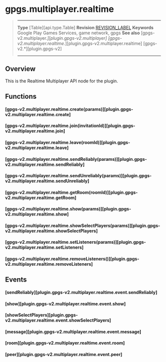 # gpgs.multiplayer.realtime

> --------------------- ------------------------------------------------------------------------------------------
> __Type__              [Table][api.type.Table]
> __Revision__          [REVISION_LABEL](REVISION_URL)
> __Keywords__          Google Play Games Services, game network, gpgs
> __See also__          [gpgs-v2.multiplayer.*][plugin.gpgs-v2.multiplayer]
>                       [gpgs-v2.multiplayer.realtime.*][plugin.gpgs-v2.multiplayer.realtime]
>                       [gpgs-v2.*][plugin.gpgs-v2]
> --------------------- ------------------------------------------------------------------------------------------

## Overview

This is the Realtime Multiplayer API node for the plugin.

## Functions

#### [gpgs-v2.multiplayer.realtime.create(params)][plugin.gpgs-v2.multiplayer.realtime.create]

#### [gpgs-v2.multiplayer.realtime.join(invitationId)][plugin.gpgs-v2.multiplayer.realtime.join]

#### [gpgs-v2.multiplayer.realtime.leave(roomId)][plugin.gpgs-v2.multiplayer.realtime.leave]

#### [gpgs-v2.multiplayer.realtime.sendReliably(params)][plugin.gpgs-v2.multiplayer.realtime.sendReliably]

#### [gpgs-v2.multiplayer.realtime.sendUnreliably(params)][plugin.gpgs-v2.multiplayer.realtime.sendUnreliably]

#### [gpgs-v2.multiplayer.realtime.getRoom(roomId)][plugin.gpgs-v2.multiplayer.realtime.getRoom]

#### [gpgs-v2.multiplayer.realtime.show(params)][plugin.gpgs-v2.multiplayer.realtime.show]

#### [gpgs-v2.multiplayer.realtime.showSelectPlayers(params)][plugin.gpgs-v2.multiplayer.realtime.showSelectPlayers]

#### [gpgs-v2.multiplayer.realtime.setListeners(params)][plugin.gpgs-v2.multiplayer.realtime.setListeners]

#### [gpgs-v2.multiplayer.realtime.removeListeners()][plugin.gpgs-v2.multiplayer.realtime.removeListeners]

## Events

#### [sendReliably][plugin.gpgs-v2.multiplayer.realtime.event.sendReliably]

#### [show][plugin.gpgs-v2.multiplayer.realtime.event.show]

#### [showSelectPlayers][plugin.gpgs-v2.multiplayer.realtime.event.showSelectPlayers]

#### [message][plugin.gpgs-v2.multiplayer.realtime.event.message]

#### [room][plugin.gpgs-v2.multiplayer.realtime.event.room]

#### [peer][plugin.gpgs-v2.multiplayer.realtime.event.peer]